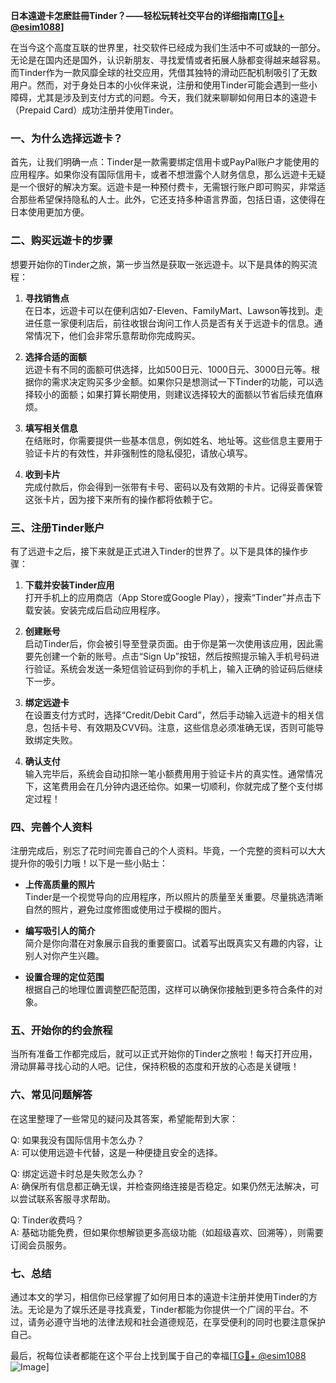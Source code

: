 **日本遠遊卡怎麽註冊Tinder？——轻松玩转社交平台的详细指南[[TG💪+ @esim1088](https://t.me/s/esim1088)]**

在当今这个高度互联的世界里，社交软件已经成为我们生活中不可或缺的一部分。无论是在国内还是国外，认识新朋友、寻找爱情或者拓展人脉都变得越来越容易。而Tinder作为一款风靡全球的社交应用，凭借其独特的滑动匹配机制吸引了无数用户。然而，对于身处日本的小伙伴来说，注册和使用Tinder可能会遇到一些小障碍，尤其是涉及到支付方式的问题。今天，我们就来聊聊如何用日本的遠遊卡（Prepaid Card）成功注册并使用Tinder。

### **一、为什么选择远遊卡？**

首先，让我们明确一点：Tinder是一款需要绑定信用卡或PayPal账户才能使用的应用程序。如果你没有国际信用卡，或者不想泄露个人财务信息，那么远遊卡无疑是一个很好的解决方案。远遊卡是一种预付费卡，无需银行账户即可购买，非常适合那些希望保持隐私的人士。此外，它还支持多种语言界面，包括日语，这使得在日本使用更加方便。

### **二、购买远遊卡的步骤**

想要开始你的Tinder之旅，第一步当然是获取一张远遊卡。以下是具体的购买流程：

1. **寻找销售点**  
   在日本，远遊卡可以在便利店如7-Eleven、FamilyMart、Lawson等找到。走进任意一家便利店后，前往收银台询问工作人员是否有关于远遊卡的信息。通常情况下，他们会非常乐意帮助你完成购买。

2. **选择合适的面额**  
   远遊卡有不同的面额可供选择，比如500日元、1000日元、3000日元等。根据你的需求决定购买多少金额。如果你只是想测试一下Tinder的功能，可以选择较小的面额；如果打算长期使用，则建议选择较大的面额以节省后续充值麻烦。

3. **填写相关信息**  
   在结账时，你需要提供一些基本信息，例如姓名、地址等。这些信息主要用于验证卡片的有效性，并非强制性的隐私侵犯，请放心填写。

4. **收到卡片**  
   完成付款后，你会得到一张带有卡号、密码以及有效期的卡片。记得妥善保管这张卡片，因为接下来所有的操作都将依赖于它。

### **三、注册Tinder账户**

有了远遊卡之后，接下来就是正式进入Tinder的世界了。以下是具体的操作步骤：

1. **下载并安装Tinder应用**  
   打开手机上的应用商店（App Store或Google Play），搜索“Tinder”并点击下载安装。安装完成后启动应用程序。

2. **创建账号**  
   启动Tinder后，你会被引导至登录页面。由于你是第一次使用该应用，因此需要先创建一个新的账号。点击“Sign Up”按钮，然后按照提示输入手机号码进行验证。系统会发送一条短信验证码到你的手机上，输入正确的验证码后继续下一步。

3. **绑定远遊卡**  
   在设置支付方式时，选择“Credit/Debit Card”，然后手动输入远遊卡的相关信息，包括卡号、有效期及CVV码。注意，这些信息必须准确无误，否则可能导致绑定失败。

4. **确认支付**  
   输入完毕后，系统会自动扣除一笔小额费用用于验证卡片的真实性。通常情况下，这笔费用会在几分钟内退还给你。如果一切顺利，你就完成了整个支付绑定过程！

### **四、完善个人资料**

注册完成后，别忘了花时间完善自己的个人资料。毕竟，一个完整的资料可以大大提升你的吸引力哦！以下是一些小贴士：

- **上传高质量的照片**  
  Tinder是一个视觉导向的应用程序，所以照片的质量至关重要。尽量挑选清晰自然的照片，避免过度修图或使用过于模糊的图片。

- **编写吸引人的简介**  
  简介是你向潜在对象展示自我的重要窗口。试着写出既真实又有趣的内容，让别人对你产生兴趣。

- **设置合理的定位范围**  
  根据自己的地理位置调整匹配范围，这样可以确保你接触到更多符合条件的对象。

### **五、开始你的约会旅程**

当所有准备工作都完成后，就可以正式开始你的Tinder之旅啦！每天打开应用，滑动屏幕寻找心动的人吧。记住，保持积极的态度和开放的心态是关键哦！

### **六、常见问题解答**

在这里整理了一些常见的疑问及其答案，希望能帮到大家：

Q: 如果我没有国际信用卡怎么办？  
A: 可以使用远遊卡代替，这是一种便捷且安全的选择。

Q: 绑定远遊卡时总是失败怎么办？  
A: 确保所有信息都正确无误，并检查网络连接是否稳定。如果仍然无法解决，可以尝试联系客服寻求帮助。

Q: Tinder收费吗？  
A: 基础功能免费，但如果你想解锁更多高级功能（如超级喜欢、回溯等），则需要订阅会员服务。

### **七、总结**

通过本文的学习，相信你已经掌握了如何用日本的遠遊卡注册并使用Tinder的方法。无论是为了娱乐还是寻找真爱，Tinder都能为你提供一个广阔的平台。不过，请务必遵守当地的法律法规和社会道德规范，在享受便利的同时也要注意保护自己。

最后，祝每位读者都能在这个平台上找到属于自己的幸福[[TG💪+ @esim1088](https://t.me/s/esim1088) ![Image](https://i.postimg.cc/4NQfJmqS/Snipaste-2025-05-13-00-14-12.png)]